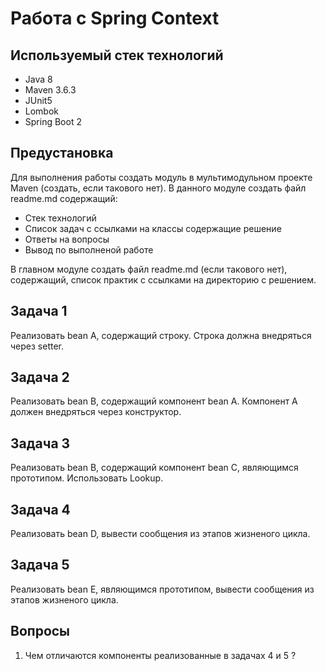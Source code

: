 # Работа с Spring Context

## Используемый стек технологий

- Java 8
- Maven 3.6.3
- JUnit5
- Lombok
- Spring Boot 2

## Предустановка

Для выполнения работы создать модуль в мультимодульном проекте Maven (создать, если такового нет).
В данного модуле создать файл readme.md содержащий:

- Стек технологий
- Список задач с ссылками на классы содержащие решение
- Ответы на вопросы
- Вывод по выполненой работе

В главном модуле создать файл readme.md (если такового нет), содержащий,
список практик с ссылками на директорию с решением.

## Задача 1

Реализовать bean A, содержащий строку. Строка должна внедряться через setter.

## Задача 2

Реализовать bean B, содержащий компонент bean A. Компонент A должен внедряться через конструктор.

## Задача 3

Реализовать bean B, содержащий компонент bean C, являющимся прототипом. Использовать Lookup.

## Задача 4

Реализовать bean D, вывести сообщения из этапов жизненого цикла.

## Задача 5

Реализовать bean E, являющимся прототипом, вывести сообщения из этапов жизненого цикла.

## Вопросы

1. Чем отличаются компоненты реализованные в задачах 4 и 5 ?
